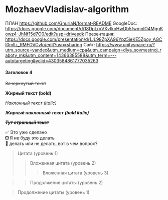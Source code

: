 # MozhaevVladislav-algorithm
ПЛАН https://github.com/GnuriaN/format-README
GoogleDoc: https://docs.google.com/document/d/18DpLrxVXvtkoHwDb5fwmnIO4MggKowz4-JhNf15d7O0/edit?usp=drivesdk
Презентация: https://docs.google.com/presentation/d/1JL98ZpXA96Ypz5ieKE5Zpoy_AGCI0mllz_RMFOVCvIo/edit?usp=sharing
Сайт: https://www.unityspace.ru/?utm_source=yandex&utm_medium=cpa&utm_campaign=dlya_sovmestnoj_raboty_mk&utm_content=14366385588&utm_term=---autotargeting&yclid=4303584861777035263
#### Заголовок 4

~~Зачеркнутый текст~~

**Жирный текст (bold)**

*Наклонный текст (italic)*

___Жирный наклонный текст (bold italic)___

~~*__Тут странный текст__*~~

:white_check_mark: Это уже сделано    
:negative_squared_cross_mark: Я не буду это делать    
:black_square_button: делать или не делать, вот в чем вопрос?    
> Цитата (уровень 1)    
> > Вложенная цитата (уровень 2)    
> > > Вложенная цитата (уровень 3)    

> > Продолжение цитаты (уровень 2)    

> Продолжение цитаты (уровень 1)    
